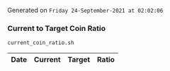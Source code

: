 Generated on `Friday 24-September-2021 at 02:02:06`

### Current to Target Coin Ratio
`current_coin_ratio.sh`

Date|Current|Target|Ratio
---|---|---|---
